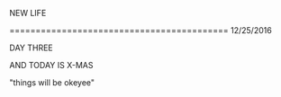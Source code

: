 NEW LIFE

==========================================
12/25/2016


DAY THREE 


AND TODAY IS X-MAS 

"things will be okeyee"
